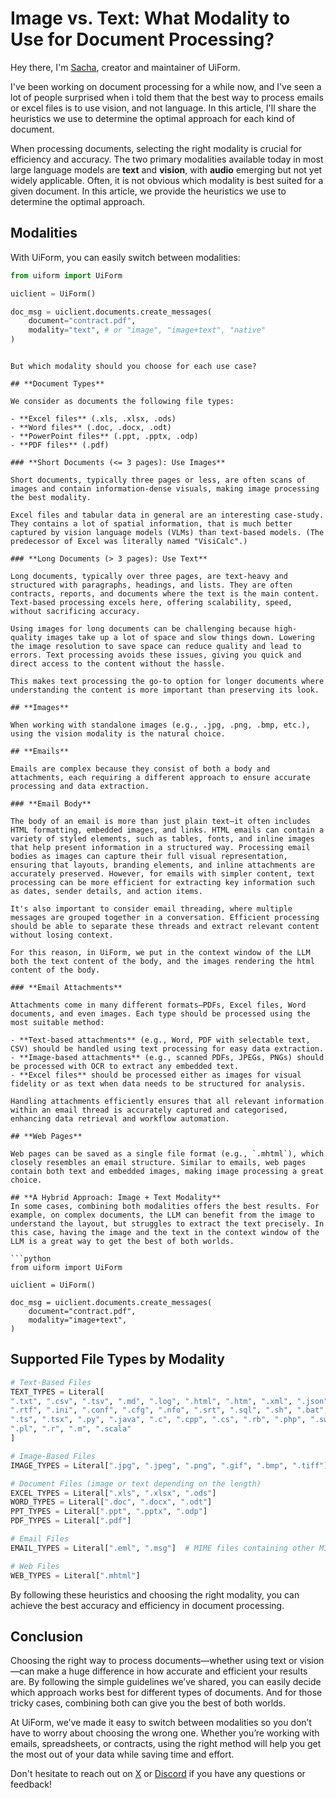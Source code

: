 # Image vs. Text: What Modality to Use for Document Processing?

Hey there, I'm [Sacha](https://x.com/sachaicb), creator and maintainer of UiForm.

I've been working on document processing for a while now, and I've seen a lot of people surprised when i told them that the best way to process emails or excel files is to use vision, and not language. In this article, I'll share the heuristics we use to determine the optimal approach for each kind of document.

When processing documents, selecting the right modality is crucial for efficiency and accuracy. The two primary modalities available today in most large language models are **text** and **vision**, with **audio** emerging but not yet widely applicable. Often, it is not obvious which modality is best suited for a given document. In this article, we provide the heuristics we use to determine the optimal approach.

## **Modalities**

With UiForm, you can easily switch between modalities:

```python
from uiform import UiForm

uiclient = UiForm()

doc_msg = uiclient.documents.create_messages(
    document="contract.pdf",
    modality="text", # or "image", "image+text", "native"
)
```

```

But which modality should you choose for each use case?

## **Document Types**

We consider as documents the following file types:

- **Excel files** (.xls, .xlsx, .ods)
- **Word files** (.doc, .docx, .odt)
- **PowerPoint files** (.ppt, .pptx, .odp)
- **PDF files** (.pdf)

### **Short Documents (<= 3 pages): Use Images**

Short documents, typically three pages or less, are often scans of images and contain information-dense visuals, making image processing the best modality.

Excel files and tabular data in general are an interesting case-study. They contains a lot of spatial information, that is much better captured by vision language models (VLMs) than text-based models. (The predecessor of Excel was literally named "VisiCalc".)

### **Long Documents (> 3 pages): Use Text**

Long documents, typically over three pages, are text-heavy and structured with paragraphs, headings, and lists. They are often contracts, reports, and documents where the text is the main content. Text-based processing excels here, offering scalability, speed, without sacrificing accuracy.

Using images for long documents can be challenging because high-quality images take up a lot of space and slow things down. Lowering the image resolution to save space can reduce quality and lead to errors. Text processing avoids these issues, giving you quick and direct access to the content without the hassle.

This makes text processing the go-to option for longer documents where understanding the content is more important than preserving its look.

## **Images**

When working with standalone images (e.g., .jpg, .png, .bmp, etc.), using the vision modality is the natural choice.

## **Emails**

Emails are complex because they consist of both a body and attachments, each requiring a different approach to ensure accurate processing and data extraction.

### **Email Body**

The body of an email is more than just plain text—it often includes HTML formatting, embedded images, and links. HTML emails can contain a variety of styled elements, such as tables, fonts, and inline images that help present information in a structured way. Processing email bodies as images can capture their full visual representation, ensuring that layouts, branding elements, and inline attachments are accurately preserved. However, for emails with simpler content, text processing can be more efficient for extracting key information such as dates, sender details, and action items.

It's also important to consider email threading, where multiple messages are grouped together in a conversation. Efficient processing should be able to separate these threads and extract relevant content without losing context.

For this reason, in UiForm, we put in the context window of the LLM both the text content of the body, and the images rendering the html content of the body.

### **Email Attachments**

Attachments come in many different formats—PDFs, Excel files, Word documents, and even images. Each type should be processed using the most suitable method:

- **Text-based attachments** (e.g., Word, PDF with selectable text, CSV) should be handled using text processing for easy data extraction.
- **Image-based attachments** (e.g., scanned PDFs, JPEGs, PNGs) should be processed with OCR to extract any embedded text.
- **Excel files** should be processed either as images for visual fidelity or as text when data needs to be structured for analysis.

Handling attachments efficiently ensures that all relevant information within an email thread is accurately captured and categorised, enhancing data retrieval and workflow automation.

## **Web Pages**

Web pages can be saved as a single file format (e.g., `.mhtml`), which closely resembles an email structure. Similar to emails, web pages contain both text and embedded images, making image processing a great choice.

## **A Hybrid Approach: Image + Text Modality**
In some cases, combining both modalities offers the best results. For example, on complex documents, the LLM can benefit from the image to understand the layout, but struggles to extract the text precisely. In this case, having the image and the text in the context window of the LLM is a great way to get the best of both worlds.

```python
from uiform import UiForm

uiclient = UiForm()

doc_msg = uiclient.documents.create_messages(
    document="contract.pdf",
    modality="image+text",
)
```

## Supported File Types by Modality

```python
# Text-Based Files
TEXT_TYPES = Literal[
".txt", ".csv", ".tsv", ".md", ".log", ".html", ".htm", ".xml", ".json", ".yaml", ".yml",
".rtf", ".ini", ".conf", ".cfg", ".nfo", ".srt", ".sql", ".sh", ".bat", ".ps1", ".js", ".jsx",
".ts", ".tsx", ".py", ".java", ".c", ".cpp", ".cs", ".rb", ".php", ".swift", ".kt", ".go", ".rs",
".pl", ".r", ".m", ".scala"
]

# Image-Based Files
IMAGE_TYPES = Literal[".jpg", ".jpeg", ".png", ".gif", ".bmp", ".tiff"]

# Document Files (image or text depending on the length)
EXCEL_TYPES = Literal[".xls", ".xlsx", ".ods"]
WORD_TYPES = Literal[".doc", ".docx", ".odt"]
PPT_TYPES = Literal[".ppt", ".pptx", ".odp"]
PDF_TYPES = Literal[".pdf"]

# Email Files
EMAIL_TYPES = Literal[".eml", ".msg"]  # MIME files containing other MIME files

# Web Files
WEB_TYPES = Literal[".mhtml"]
```

By following these heuristics and choosing the right modality, you can achieve the best accuracy and efficiency in document processing.

## Conclusion

Choosing the right way to process documents—whether using text or vision—can make a huge difference in how accurate and efficient your results are. By following the simple guidelines we’ve shared, you can easily decide which approach works best for different types of documents. And for those tricky cases, combining both can give you the best of both worlds.

At UiForm, we’ve made it easy to switch between modalities so you don’t have to worry about choosing the wrong one. Whether you’re working with emails, spreadsheets, or contracts, using the right method will help you get the most out of your data while saving time and effort.

Don't hesitate to reach out on [X](https://x.com/sachaicb) or [Discord](https://discord.gg/vc5tWRPqag) if you have any questions or feedback!
